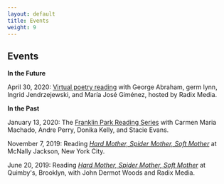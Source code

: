 ```yaml
---
layout: default
title: Events
weight: 9
---
```


Events
-------

__In the Future__

April 30, 2020: <a href="https://www.eventbrite.com/e/radix-media-virtual-poetry-reading-tickets-103472426814">Virtual poetry reading</a> with George Abraham, germ lynn, Ingrid Jendrzejewski, and María José Giménez, hosted by Radix Media.

__In the Past__

January 13, 2020: The <a href="https://www.facebook.com/events/854423785017160">Franklin Park Reading Series</a> with Carmen Maria Machado, Andre Perry, Donika Kelly, and Stacie Evans.

November 7, 2019: Reading <a href="https://radixmedia.org/product/hard-mother-by-hal-y-zhang/"><em>Hard Mother, Spider Mother, Soft Mother</em></a> at McNally Jackson, New York City.

June 20, 2019: Reading <a href="https://radixmedia.org/product/hard-mother-by-hal-y-zhang/"><em>Hard Mother, Spider Mother, Soft Mother</em></a> at Quimby's, Brooklyn, with John Dermot Woods and Radix Media.
